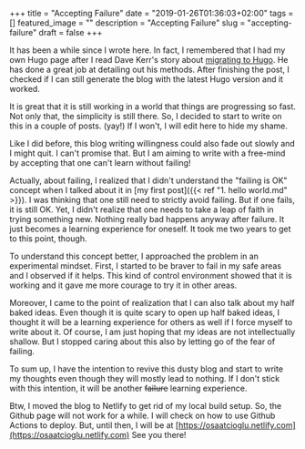 +++
title = "Accepting Failure"
date = "2019-01-26T01:36:03+02:00"
tags = []
featured_image = ""
description = "Accepting Failure"
slug = "accepting-failure"
draft = false
+++

It has been a while since I wrote here. 
In fact, I remembered that I had my own Hugo page after I read Dave Kerr's story about [migrating to Hugo](https://dwmkerr.com/migrating-from-ghost-to-hugo/).
He has done a great job at detailing out his methods.
After finishing the post, I checked if I can still generate the blog with the latest Hugo version and it worked.

It is great that it is still working in a world that things are progressing so fast. 
Not only that, the simplicity is still there. 
So, I decided to start to write on this in a couple of posts. (yay!)
If I won't, I will edit here to hide my shame.
<!-- But what also amazed me is the simplicity of this setup.  -->

Like I did before, this blog writing willingness could also fade out slowly and I might quit. 
I can't promise that. 
But I am aiming to write with a free-mind by accepting that one can't learn without failing!

Actually, about failing, I realized that I didn't understand the "failing is OK" concept when I talked about it in [my first post]({{< ref "1. hello world.md" >}}).
I was thinking that one still need to strictly avoid failing.
But if one fails, it is still OK.
Yet, I  didn't realize that one needs to take a leap of faith in trying something new.
Nothing really bad happens anyway after failure.
It just becomes a learning experience for oneself.
It took me two years to get to this point, though.

To understand this concept better, I approached the problem in an experimental mindset.
First, I started to be braver to fail in my safe areas and I observed if it helps.
This kind of control environment showed that it is working and it gave me more courage to try it in other areas.

Moreover, I came to the point of realization that I can also talk about my half baked ideas.
Even though it is quite scary to open up half baked ideas, I thought it will be a learning experience for others as well if I force myself to write about it.
Of course, I am just hoping that my ideas are not intellectually shallow.
But I stopped caring about this also by letting go of the fear of failing.
<!-- And, if I document these, it will be a learning experience for others as well as it becomes mine. -->

To sum up, I have the intention to revive this dusty blog and start to write my thoughts even though they will mostly lead to nothing. If I don't stick with this intention, it will be another ~~failure~~ learning experience.

Btw, I moved the blog to Netlify to get rid of my local build setup. 
So, the Github page will not work for a while. 
I will check on how to use Github Actions to deploy.
But, until then, I will be at [https://osaatcioglu.netlify.com](https://osaatcioglu.netlify.com)
See you there!
